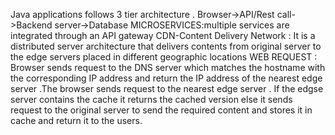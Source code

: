 Java applications follows 3 tier architecture .
Browser->API/Rest call->Backend server->Database
MICROSERVICES:multiple services are integrated through an API gateway 
CDN-Content Delivery Network : It is a distributed server architecture that delivers contents from original server to the 
edge servers placed in different geographic locations
WEB REQUEST : 
Browser sends request to the DNS server which matches the hostname with the corresponding IP address and return the IP address of the nearest 
edge server .The browser sends request to the nearest edge server . If the edgse server contains the cache it returns the cached version else 
it sends request to the original server to send the required content and stores it in cache and return it to the users.
